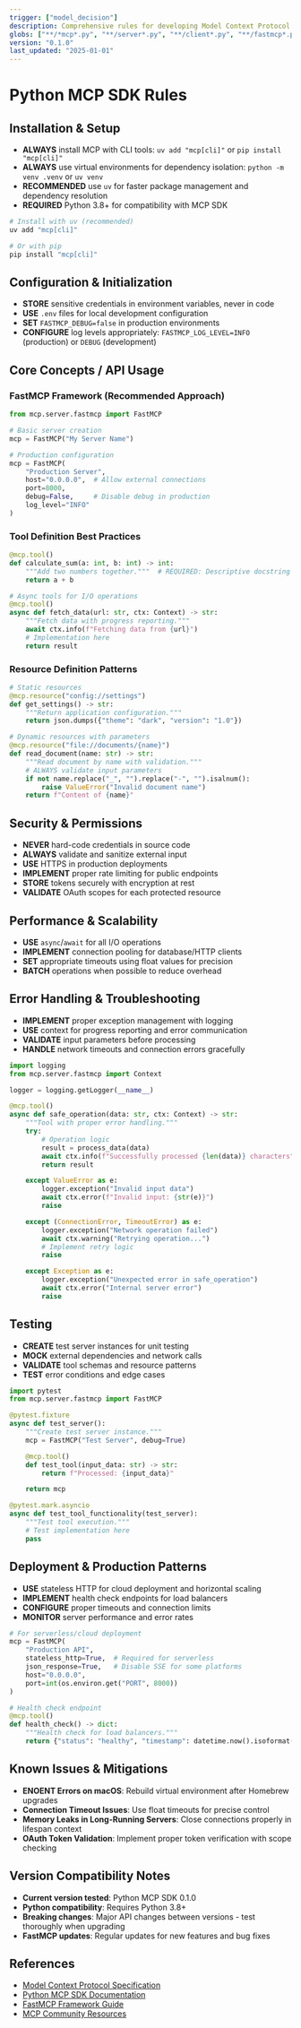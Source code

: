 ```yaml
---
trigger: ["model_decision"]
description: Comprehensive rules for developing Model Context Protocol (MCP) servers and clients using the Python MCP SDK. Covers FastMCP framework, low-level server APIs, authentication, deployment, and best practices.
globs: ["**/*mcp*.py", "**/server*.py", "**/client*.py", "**/fastmcp*.py"]
version: "0.1.0"
last_updated: "2025-01-01"
---
```


# Python MCP SDK Rules

## Installation & Setup

- **ALWAYS** install MCP with CLI tools: `uv add "mcp[cli]"` or `pip install "mcp[cli]"`
- **ALWAYS** use virtual environments for dependency isolation: `python -m venv .venv` or `uv venv`
- **RECOMMENDED** use `uv` for faster package management and dependency resolution
- **REQUIRED** Python 3.8+ for compatibility with MCP SDK

```bash
# Install with uv (recommended)
uv add "mcp[cli]"

# Or with pip
pip install "mcp[cli]"
```

## Configuration & Initialization

- **STORE** sensitive credentials in environment variables, never in code
- **USE** `.env` files for local development configuration
- **SET** `FASTMCP_DEBUG=false` in production environments
- **CONFIGURE** log levels appropriately: `FASTMCP_LOG_LEVEL=INFO` (production) or `DEBUG` (development)

## Core Concepts / API Usage

### FastMCP Framework (Recommended Approach)

```python
from mcp.server.fastmcp import FastMCP

# Basic server creation
mcp = FastMCP("My Server Name")

# Production configuration
mcp = FastMCP(
    "Production Server",
    host="0.0.0.0",  # Allow external connections
    port=8000,
    debug=False,     # Disable debug in production
    log_level="INFO"
)
```

### Tool Definition Best Practices

```python
@mcp.tool()
def calculate_sum(a: int, b: int) -> int:
    """Add two numbers together."""  # REQUIRED: Descriptive docstring
    return a + b

# Async tools for I/O operations
@mcp.tool()
async def fetch_data(url: str, ctx: Context) -> str:
    """Fetch data with progress reporting."""
    await ctx.info(f"Fetching data from {url}")
    # Implementation here
    return result
```

### Resource Definition Patterns

```python
# Static resources
@mcp.resource("config://settings")
def get_settings() -> str:
    """Return application configuration."""
    return json.dumps({"theme": "dark", "version": "1.0"})

# Dynamic resources with parameters
@mcp.resource("file://documents/{name}")
def read_document(name: str) -> str:
    """Read document by name with validation."""
    # ALWAYS validate input parameters
    if not name.replace("_", "").replace("-", "").isalnum():
        raise ValueError("Invalid document name")
    return f"Content of {name}"
```

## Security & Permissions

- **NEVER** hard-code credentials in source code
- **ALWAYS** validate and sanitize external input
- **USE** HTTPS in production deployments
- **IMPLEMENT** proper rate limiting for public endpoints
- **STORE** tokens securely with encryption at rest
- **VALIDATE** OAuth scopes for each protected resource

## Performance & Scalability

- **USE** `async`/`await` for all I/O operations
- **IMPLEMENT** connection pooling for database/HTTP clients
- **SET** appropriate timeouts using float values for precision
- **BATCH** operations when possible to reduce overhead

## Error Handling & Troubleshooting

- **IMPLEMENT** proper exception management with logging
- **USE** context for progress reporting and error communication
- **VALIDATE** input parameters before processing
- **HANDLE** network timeouts and connection errors gracefully

```python
import logging
from mcp.server.fastmcp import Context

logger = logging.getLogger(__name__)

@mcp.tool()
async def safe_operation(data: str, ctx: Context) -> str:
    """Tool with proper error handling."""
    try:
        # Operation logic
        result = process_data(data)
        await ctx.info(f"Successfully processed {len(data)} characters")
        return result

    except ValueError as e:
        logger.exception("Invalid input data")
        await ctx.error(f"Invalid input: {str(e)}")
        raise

    except (ConnectionError, TimeoutError) as e:
        logger.exception("Network operation failed")
        await ctx.warning("Retrying operation...")
        # Implement retry logic
        raise

    except Exception as e:
        logger.exception("Unexpected error in safe_operation")
        await ctx.error("Internal server error")
        raise
```

## Testing

- **CREATE** test server instances for unit testing
- **MOCK** external dependencies and network calls
- **VALIDATE** tool schemas and resource patterns
- **TEST** error conditions and edge cases

```python
import pytest
from mcp.server.fastmcp import FastMCP

@pytest.fixture
async def test_server():
    """Create test server instance."""
    mcp = FastMCP("Test Server", debug=True)

    @mcp.tool()
    def test_tool(input_data: str) -> str:
        return f"Processed: {input_data}"

    return mcp

@pytest.mark.asyncio
async def test_tool_functionality(test_server):
    """Test tool execution."""
    # Test implementation here
    pass
```

## Deployment & Production Patterns

- **USE** stateless HTTP for cloud deployment and horizontal scaling
- **IMPLEMENT** health check endpoints for load balancers
- **CONFIGURE** proper timeouts and connection limits
- **MONITOR** server performance and error rates

```python
# For serverless/cloud deployment
mcp = FastMCP(
    "Production API",
    stateless_http=True,  # Required for serverless
    json_response=True,   # Disable SSE for some platforms
    host="0.0.0.0",
    port=int(os.environ.get("PORT", 8000))
)

# Health check endpoint
@mcp.tool()
def health_check() -> dict:
    """Health check for load balancers."""
    return {"status": "healthy", "timestamp": datetime.now().isoformat()}
```

## Known Issues & Mitigations

- **ENOENT Errors on macOS**: Rebuild virtual environment after Homebrew upgrades
- **Connection Timeout Issues**: Use float timeouts for precise control
- **Memory Leaks in Long-Running Servers**: Close connections properly in lifespan context
- **OAuth Token Validation**: Implement proper token verification with scope checking

## Version Compatibility Notes

- **Current version tested**: Python MCP SDK 0.1.0
- **Python compatibility**: Requires Python 3.8+
- **Breaking changes**: Major API changes between versions - test thoroughly when upgrading
- **FastMCP updates**: Regular updates for new features and bug fixes

## References

- [Model Context Protocol Specification](https://modelcontextprotocol.io/)
- [Python MCP SDK Documentation](https://github.com/modelcontextprotocol/python-sdk)
- [FastMCP Framework Guide](https://fastmcp.io/)
- [MCP Community Resources](https://modelcontextprotocol.io/community)